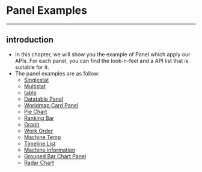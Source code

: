 # Panel Examples 
---

## introduction
- In this chapter, we will show you the example of Panel which apply our APIs. For each panel, you can find the look-n-feel and a API list that is suitable for it.
- The panel examples are as follow:
  - [Singlestat](4.1-Singlestat.md)
  - [Multistat](4.2-Multistat.md)
  - [table](4.3-Table.md)
  - [Datatable Panel](4.4-DatatablePanel.md)
  - [Worldmap Card Panel](4.5-WorldmapCardPanel.md)
  - [Pie Chart](4.6-PieChart.md)
  - [Ranking Bar](4.7-RankingBar.md)
  - [Graph](4.8-Graph.md)
  - [Work Order](4.9-WorkOrder.md)
  - [Machine Temp](4.10-MachineTemp.md)
  - [Timeline List](4.11-TimelineList.md)
  - [Machine information](4.12-MachineInformation.md)
  - [Grouped Bar Chart Panel](4.13-GroupedBarChart.md)
  - [Radar Chart](panel/4.14-RadarChart.md)

